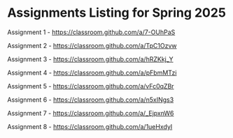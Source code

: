# Assignments Listing for Spring 2025

Assignment 1 - <https://classroom.github.com/a/7-OUhPaS>

Assignment 2 - <https://classroom.github.com/a/TpC1Ozvw>

Assignment 3 - <https://classroom.github.com/a/hRZKkj_Y>

Assignment 4 - <https://classroom.github.com/a/pFbmMTzi>

Assignment 5 - <https://classroom.github.com/a/vFc0qZBr>

Assignment 6 - <https://classroom.github.com/a/n5xINgs3>

Assignment 7 - <https://classroom.github.com/a/_EjpxnW6>

Assignment 8 - <https://classroom.github.com/a/1ueHxdyI>
